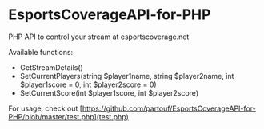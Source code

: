 # EsportsCoverageAPI-for-PHP

PHP API to control your stream at esportscoverage.net

Available functions:

* GetStreamDetails()
* SetCurrentPlayers(string $player1name, string $player2name, int $player1score = 0, int $player2score = 0)
* SetCurrentScore(int $player1score, int $player2score)

For usage, check out [https://github.com/partouf/EsportsCoverageAPI-for-PHP/blob/master/test.php](test.php)
